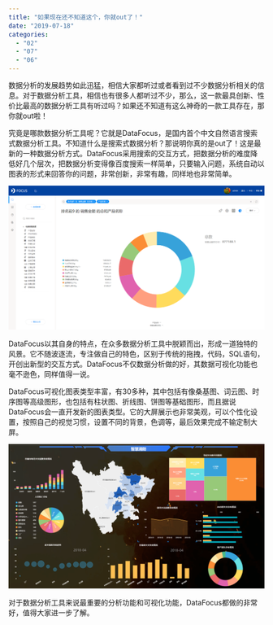 ```yaml
---
title: "如果现在还不知道这个，你就out了！"
date: "2019-07-18"
categories: 
  - "02"
  - "07"
  - "06"
---
```


数据分析的发展趋势如此迅猛，相信大家都听过或者看到过不少数据分析相关的信息。对于数据分析工具，相信也有很多人都听过不少，那么，这一款最具创新、性价比最高的数据分析工具有听过吗？如果还不知道有这么神奇的一款工具存在，那你就out啦！

究竟是哪款数据分析工具呢？它就是DataFocus，是国内首个中文自然语言搜索式数据分析工具。不知道什么是搜索式数据分析？那说明你真的是out了！这是最新的一种数据分析方式。DataFocus采用搜索的交互方式，把数据分析的难度降低好几个层次，把数据分析变得像百度搜索一样简单，只要输入问题，系统自动以图表的形式来回答你的问题，非常创新，非常有趣，同样地也非常简单。

![](images/word-image-222.png)

DataFocus以其自身的特点，在众多数据分析工具中脱颖而出，形成一道独特的风景。它不随波逐流，专注做自己的特色，区别于传统的拖拽，代码，SQL语句，开创出新型的交互方式。DataFocus不仅数据分析做的好，其数据可视化功能也毫不逊色，同样值得一说。

DataFocus可视化图表类型丰富，有30多种，其中包括有像桑基图、词云图、时序图等高级图形，也包括有柱状图、折线图、饼图等基础图形，而且据说DataFocus会一直开发新的图表类型。它的大屏展示也非常美观，可以个性化设置，按照自己的视觉习惯，设置不同的背景，色调等，最后效果完成不输定制大屏。

![](images/word-image-223.png)

对于数据分析工具来说最重要的分析功能和可视化功能，DataFocus都做的非常好，值得大家进一步了解。
